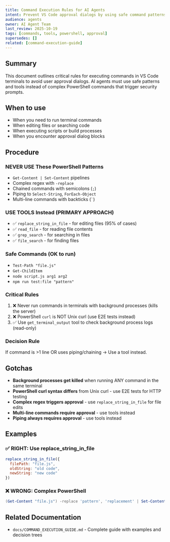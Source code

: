 ```yaml
---
title: Command Execution Rules for AI Agents
intent: Prevent VS Code approval dialogs by using safe command patterns and tools
audience: agents
owner: AI Agent Team
last_review: 2025-10-19
tags: [commands, tools, powershell, approval]
supersedes: []
related: [command-execution-guide]
---
```


## Summary

This document outlines critical rules for executing commands in VS Code terminals to avoid user approval dialogs. AI agents must use safe patterns and tools instead of complex PowerShell commands that trigger security prompts.

## When to use

- When you need to run terminal commands
- When editing files or searching code
- When executing scripts or build processes
- When you encounter approval dialog blocks

## Procedure

### NEVER USE These PowerShell Patterns

- `Get-Content | Set-Content` pipelines
- Complex regex with `-replace`
- Chained commands with semicolons (`;`)
- Piping to `Select-String`, `ForEach-Object`
- Multi-line commands with backticks (`` ` ``)

### USE TOOLS Instead (PRIMARY APPROACH)

- ✅ `replace_string_in_file` - for editing files (95% of cases)
- ✅ `read_file` - for reading file contents
- ✅ `grep_search` - for searching in files
- ✅ `file_search` - for finding files

### Safe Commands (OK to run)

- `Test-Path "file.js"`
- `Get-ChildItem`
- `node script.js arg1 arg2`
- `npm run test:file "pattern"`

### Critical Rules

1. ❌ Never run commands in terminals with background processes (kills the server)
2. ❌ PowerShell `curl` is NOT Unix curl (use E2E tests instead)
3. ✅ Use `get_terminal_output` tool to check background process logs (read-only)

### Decision Rule

If command is >1 line OR uses piping/chaining → Use a tool instead.

## Gotchas

- **Background processes get killed** when running ANY command in the same terminal
- **PowerShell curl syntax differs** from Unix curl - use E2E tests for HTTP testing
- **Complex regex triggers approval** - use `replace_string_in_file` for file edits
- **Multi-line commands require approval** - use tools instead
- **Piping always requires approval** - use tools instead

## Examples

### ✅ RIGHT: Use replace_string_in_file
```javascript
replace_string_in_file({
  filePath: "file.js",
  oldString: "old code",
  newString: "new code"
})
```

### ❌ WRONG: Complex PowerShell
```powershell
(Get-Content "file.js") -replace 'pattern', 'replacement' | Set-Content "file.js"
```

## Related Documentation

- `docs/COMMAND_EXECUTION_GUIDE.md` - Complete guide with examples and decision trees